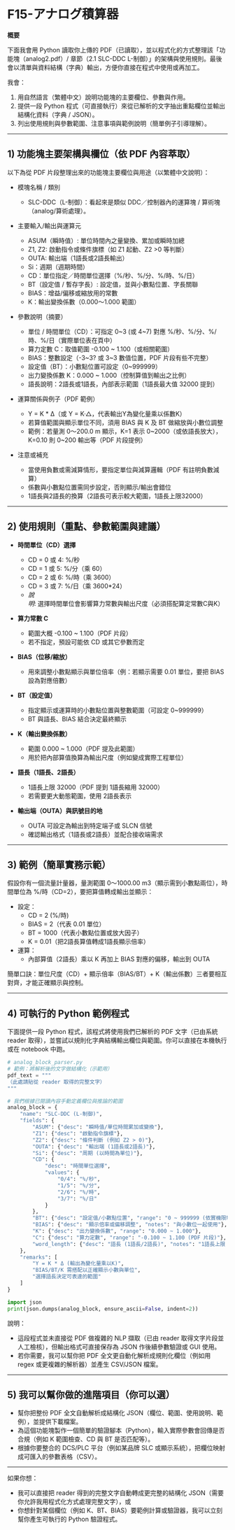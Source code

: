 # F15-アナログ積算器

**概要**

下面我會用 Python 讀取你上傳的 PDF（已讀取），並以程式化的方式整理該「功能塊（analog2.pdf）/ 章節（2.1 SLC-DDC L-制御）」的架構與使用規則。最後會以清單與資料結構（字典）輸出，方便你直接在程式中使用或再加工。

我會：

1. 用自然語言（繁體中文）說明功能塊的主要欄位、參數與作用。  
2. 提供一段 Python 程式（可直接執行）來從已解析的文字抽出重點欄位並輸出結構化資料（字典 / JSON）。  
3. 列出使用規則與參數範圍、注意事項與範例說明（簡單例子引導理解）。

---

## 1) 功能塊主要架構與欄位（依 PDF 內容萃取）

以下為從 PDF 片段整理出來的功能塊主要欄位與用途（以繁體中文說明）：

- 模塊名稱 / 類別
  - SLC-DDC（L-制御）：看起來是類似 DDC／控制器內的運算塊 / 算術塊（analog/算術處理）。

- 主要輸入/輸出與運算元
  - ASUM（瞬時值）: 單位時間內之量變換、累加或瞬時加總
  - Z1, Z2: 啟動指令或條件旗標（如 Z1 起動、Z2 >0 等判斷）
  - OUTA: 輸出端（1語長或2語長輸出）
  - Si：週期（週期時間）
  - CD：單位指定／時間單位選擇（%/秒、%/分、%/時、%/日）
  - BT（設定值 / 暫存字長）: 設定值，並與小數點位置、字長關聯
  - BIAS：增益/偏移或縮放用的常數
  - K：輸出變換係數（0.000～1.000 範圍）

- 參數說明（摘要）
  - 單位 / 時間單位（CD）：可指定 0~3 (或 4~7) 對應 %/秒、%/分、%/時、%/日（實際單位表在頁中）
  - 算力定數 C：取值範圍 -0.100 ~ 1.100（或相關範圍）
  - BIAS：整數設定（-3~3? 或 3~3 數值位置，PDF 片段有些不完整）
  - 設定值（BT）：小數點位置可設定（0~999999）
  - 出力變換係數 K：0.000 ~ 1.000（控制算值到輸出之比例）
  - 語長說明：2語長或1語長，內部表示範圍（1語長最大值 32000 提到）

- 運算關係與例子（PDF 範例）
  - Y = K * Δ（或 Y = K·△，代表輸出Y為變化量乘以係數K）
  - 若算值範圍與顯示單位不同，須用 BIAS 與 K 及 BT 做縮放與小數位調整
  - 範例：若量測 0～200.0 m 顯示，K=1 表示 0~2000（或依語長放大），K=0.10 則 0~200 輸出等（PDF 片段提例）

- 注意或補充
  - 當使用負數或需減算情形，要指定單位與減算邏輯（PDF 有註明負數減算）
  - 係數與小數點位置需同步設定，否則顯示/輸出會錯位
  - 1語長與2語長的換算（2語長可表示較大範圍，1語長上限32000）

---

## 2) 使用規則（重點、參數範圍與建議）

- **時間單位（CD）選擇**
  - CD = 0 或 4: %/秒
  - CD = 1 或 5: %/分（乘 60）
  - CD = 2 或 6: %/時（乘 3600）
  - CD = 3 或 7: %/日（乘 3600*24）
  - *說明*: 選擇時間單位會影響算力常數與輸出尺度（必須搭配算定常數C與K）

- **算力常數 C**
  - 範圍大概 -0.100 ~ 1.100（PDF 片段）
  - 若不指定，預設可能依 CD 或其它參數而定

- **BIAS（位移/縮放）**
  - 用來調整小數點顯示與單位倍率（例：若顯示需要 0.01 單位，要把 BIAS 設為對應倍數）

- **BT（設定值）**
  - 指定顯示或運算時的小數點位置與整數範圍（可設定 0~999999）
  - BT 與語長、BIAS 結合決定最終顯示

- **K（輸出變換係數）**
  - 範圍 0.000 ~ 1.000（PDF 提及此範圍）
  - 用於把內部算值換算為輸出尺度（例如變成實際工程單位）

- **語長（1語長、2語長）**
  - 1語長上限 32000（PDF 提到 1語長縮用 32000）
  - 若需要更大動態範圍，使用 2語長表示

- **輸出端（OUTA）與訊號目的地**
  - OUTA 可設定為輸出到特定端子或 SLCN 信號
  - 確認輸出格式（1語長或2語長）並配合接收端需求

---

## 3) 範例（簡單實務示範）

假設你有一個流量計量器，量測範圍 0～1000.00 m3（顯示需到小數點兩位），時間單位為 %/時（CD=2），要把算值轉成輸出並顯示：

- 設定：
  - CD = 2 (%/時)
  - BIAS = 2（代表 0.01 單位）
  - BT = 1000（代表小數點位置或放大因子）
  - K = 0.01（把2語長算值轉成1語長顯示倍率）
- 運算：
  - 內部算值（2語長）乘以 K 再加上 BIAS 對應的偏移，輸出到 OUTA

簡單口訣：單位尺度（CD）+ 顯示倍率（BIAS/BT）+ K（輸出係數）三者要相互對齊，才能正確顯示與控制。

---

## 4) 可執行的 Python 範例程式

下面提供一段 Python 程式，該程式將使用我們已解析的 PDF 文字（已由系統 reader 取得），並嘗試以規則化字典結構輸出欄位與範圍。你可以直接在本機執行或在 notebook 中跑。

```python
# analog_block_parser.py
# 範例：將解析後的文字做結構化（示範用）
pdf_text = """
（此處請貼從 reader 取得的完整文字）
"""

# 我們根據已閱讀內容手動定義欄位與推論的範圍
analog_block = {
    "name": "SLC-DDC (L-制御)",
    "fields": {
        "ASUM": {"desc": "瞬時值/單位時間累加或變換"},
        "Z1": {"desc": "啟動指令旗標"},
        "Z2": {"desc": "條件判斷 (例如 Z2 > 0)"},
        "OUTA": {"desc": "輸出端 (1語長或2語長)"},
        "Si": {"desc": "周期 (以時間為單位)"},
        "CD": {
            "desc": "時間單位選擇",
            "values": {
                "0/4": "%/秒",
                "1/5": "%/分",
                "2/6": "%/時",
                "3/7": "%/日"
            }
        },
        "BT": {"desc": "設定值/小數點位置", "range": "0 ~ 999999 (依實機限制)"},
        "BIAS": {"desc": "顯示倍率或偏移調整", "notes": "與小數位一起使用"},
        "K": {"desc": "出力變換係數", "range": "0.000 ~ 1.000"},
        "C": {"desc": "算力定數", "range": "-0.100 ~ 1.100 (PDF 片段)"},
        "word_length": {"desc": "語長 (1語長/2語長)", "notes": "1語長上限 ~32000"}
    },
    "remarks": [
        "Y = K * Δ (輸出為變化量乘以K)",
        "BIAS/BT/K 需搭配以正確顯示小數與單位",
        "選擇語長決定可表達的範圍"
    ]
}

import json
print(json.dumps(analog_block, ensure_ascii=False, indent=2))
```

說明：

- 這段程式並未直接從 PDF 做複雜的 NLP 擷取（已由 reader 取得文字片段並人工檢核），但輸出格式可直接保存為 JSON 作後續參數驗證或 GUI 使用。
- 若你需要，我可以幫你把 PDF 全文更自動化解析成規則化欄位（例如用 regex 或更複雜的解析器）並產生 CSV/JSON 檔案。

---

## 5) 我可以幫你做的進階項目（你可以選）

- 幫你把整份 PDF 全文自動解析成結構化 JSON（欄位、範圍、使用說明、範例），並提供下載檔案。  
- 為這個功能塊製作一個簡單的驗證腳本（Python），輸入實際參數會回傳是否合規（例如 K 範圍檢查、CD 與 BT 是否匹配等）。  
- 根據你要整合的 DCS/PLC 平台（例如某品牌 SLC 或顯示系統），把欄位映射成可匯入的參數表格（CSV）。

---

如果你想：  

- 我可以直接把 reader 得到的完整文字自動轉成更完整的結構化 JSON（需要你允許我用程式化方式處理完整文字），或  
- 你想針對某個欄位（例如 K、BT、BIAS）要範例計算或驗證器，我可以立刻幫你產生可執行的 Python 驗證程式。  

